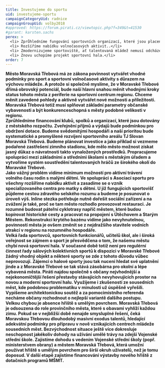 ```yaml
---
title: Investujeme do sportu
uid: investujeme-sportu
campaignCategoryUid: radnice
campaignGroupUid: volby2018
#approved: https://forum.pirati.cz/viewtopic.php?f=349&t=41530
#garant: karsten.sachs
perex: >
  <li> Zprůhledníme fungování sportovních organizací, které jsou placeny z veřejných peněz.</li>
  <li> Rozšíříme nabídku volnočasových aktivit..</li>
  <li> Zmodernizujeme sportoviště, ať talentovaná mládež nemusí odcházet trénovat jinam.</li>
  <li> Znovu uchopíme projekt sportovní hala.</li>
order: 7
---
```


**Město Moravská Třebová má ze zákona povinnost vytvářet vhodné podmínky pro sport a sportovní volnočasové aktivity s důrazem na výchovu mládeže. A protože si společně myslíme, že v Moravské Třebové dřímá obrovský potenciál, bude naší hlavní snahou měnit vhodnými kroky status tohoto města z periferie na sportovní centrum regionu. Chceme měnit zavedené pohledy a aktivně vytvářet nové možnosti a příležitosti. Moravská Třebová totiž musí splňovat základní parametry občanské vybavenosti a být konkurenceschopná s městy podobné velikosti v regionu.  
Zprůhledníme financování klubů, spolků a organizací, které jsou dotovány z městského rozpočtu. Zveřejnění příjmů a výdajů bude podmínkou pro obdržení dotace. Budeme svědomitými hospodáři a naší prioritou bude systematické a promyšlené rozvíjení sportovního areálu TJ Slovan Moravská Třebová. Budeme plánovat investice a jako příklad si vezmeme podařené zastřešení zimního stadionu, kde mělo město možnost získat jasný důkaz o návratnosti takto vynaložených prostředků. Propracujeme spolupráci mezi základními a středními školami s městským úřadem a vytvoříme systém soustředění talentovaných hráčů ze širokého okolí do Moravské Třebové.  
Jako vážný problém vidíme minimum možností pro aktivní trávení volného času rodin s malými dětmi. Ve spolupráci s Asociací sportu pro všechny rozšíříme nabídku aktivit a zasadíme se o vznik specializovaného centra pro matky s dětmi. U již fungujících sportovišť půjdeme cestou zdravého selského rozumu a budeme je posunovat o úroveň výš. Inline stezka potřebuje nutně dořešit sociální zařízení a na zvážení je také, proč se tam město rozhodlo provozovat restauraci. Je rozumné budovat páteřní cyklotrasy napříč městem, které budou kopírovat historické cesty a pracovat na propojení s Útěchovem a Starým Městem. Rekonstrukci krytého bazénu vidíme jako nevyhnutelnou, povinností města je ovšem změnit se z nejdražšího stavitele vodních atrakcí v regionu na rozumného hospodáře.  
Velká řada sportovců, sportovních funkcionářů, učitelů škol, ale i široká veřejnost se zájmem o sport je přesvědčena o tom, že našemu městu chybí nová sportovní hala. V současné době totiž není pro regulérní činnost řady sálových kolektivních sportů k dispozici v Moravské Třebové žádný vhodný objekt a některé sporty se zde z tohoto důvodu vůbec neprovozují. Zájemci o halové sporty jsou tak nuceni hledat své uplatnění jinde a z Moravské Třebové se tak stává zásobárna pro okolní a lépe vybavená města. Piráti najdou společně s občany nejvhodnější a nejekonomičtější řešení přestavby stávajících nevyhovujících prostor na novou a moderní sportovní halu.  Využijeme i zkušeností ze sousedních měst, kde podobnou problematiku v minulosti už úspěšně vyřešili. Vypíšeme architektonickou soutěž a za pomocimístního referenda necháme občany rozhodnout o nejlepší variantě dalšího postupu.  
Velkou chybou je absence hřiště s umělým povrchem.  Moravská Třebová je odsouzena do role provinčního města, které s obavami vyhlíží každou zimu. Pokud se v nejbližší době nenajde smysluplné řešení, čeká Moravskou Třebovou dlouhodobý masívní exodus talentů, hledající adekvátní podmínky pro přípravu v nově vznikajících centrech mládeže sousedních měst. Bezvýchodnost situace ještě více dokresluje neschopnost jakékoliv dohody na užívání umělé trávy na zdejší Vojenské střední škole.  Zajistíme dohodu s vedením Vojenské střední školy (popř.  ministerstvem obrany) a městem Moravská Třebová, která umožní používat hřiště s umělým povrchem pro širší okruh uživatelů, než je tomu doposud. V další etapě zajistíme financování výstavby nového hřiště z dotačních programů MŠMT.**
